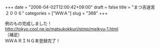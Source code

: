 +++
date = "2006-04-02T12:00:42+09:00"
draft = false
title = "まつ吉迷宮２００６"
categories = ["ＷＷＡ"]
slug = "368"
+++

<div>例のもの完成しました！</div>
<div><a title="http://tokyo.cool.ne.jp/matsukokkuri/stmp/meikyu-1.html" href="http://matsuyuki.wiki.fc2.com/jump/http/tokyo.cool.ne.jp%2Fmatsukokkuri%2Fstmp%2Fmeikyu-1.html">http://tokyo.cool.ne.jp/matsukokkuri/stmp/meikyu-1.html</a></div>
<div>（補足）</div>
<div>ＷＷＡＲＩＮＧ本登録完了！</div>
